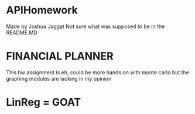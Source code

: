 # APIHomework
Made by Joshua Jaggat
Not sure what was supposed to be in the README.MD

# FINANCIAL PLANNER 
This hw assignment is eh, could be more hands on with monte carlo but the graphing modules are lacking in my opinion
# LinReg = GOAT
